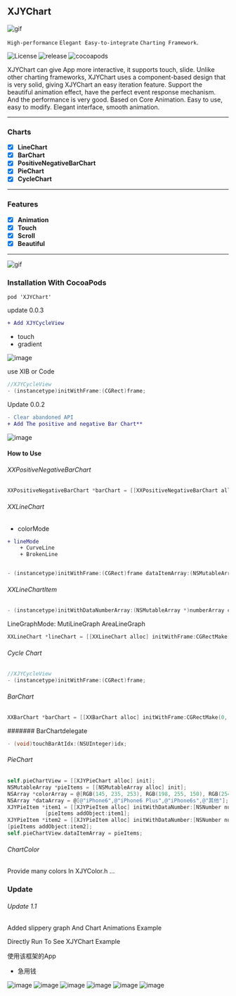 ## XJYChart

![gif](https://github.com/JunyiXie/XJYChart/raw/master/photos/icon.png)

  `High-performance` `Elegant`  `Easy-to-integrate` `Charting Framework`.
 
 ![License](https://img.shields.io/badge/license-MIT-green.svg)
 ![release](https://img.shields.io/badge/XJYChart-v1.0.0-blue.svg)
 ![cocoapods](https://img.shields.io/badge/Cocoapods-v1.0.0-green.svg)
 
 
 XJYChart can give App more interactive, it supports touch, slide. Unlike other charting frameworks, XJYChart uses a component-based design that is very solid, giving XJYChart an easy iteration feature. Support the beautiful animation effect, have the perfect event response mechanism. And the performance is very good. Based on Core Animation. Easy to use, easy to modify. Elegant interface, smooth animation.

***
### Charts

- [x] **LineChart**
- [x] **BarChart**
- [x] **PositiveNegativeBarChart**
- [x] **PieChart**
- [x] **CycleChart**

***
### Features

- [x] **Animation**
- [x] **Touch**
- [x] **Scroll**
- [x] **Beautiful**

***


![gif](https://github.com/JunyiXie/XJYChart/raw/master/photos/XJYChart.gif)



 ### Installation With CocoaPods
```
pod 'XJYChart'
```

update 0.0.3

```diff
+ Add XJYCycleView   
```
- touch
- gradient

![image](https://github.com/JunyiXie/XJYChart/raw/master/photos/image7.PNG)

use XIB or Code
```objectivec
//XJYCycleView
- (instancetype)initWithFrame:(CGRect)frame;
```

Update 0.0.2
```diff
- Clear abandoned API
+ Add The positive and negative Bar Chart**
```
![image](https://github.com/JunyiXie/XJYChart/raw/master/photos/image6.PNG)

#### How to Use

###### XXPositiveNegativeBarChart

```objectivec
XXPositiveNegativeBarChart *barChart = [[XXPositiveNegativeBarChart alloc] initWithFrame:CGRectMake(0, 0, 375, 200) dataItemArray:itemArray topNumber:@100 bottomNumber:@(-170)];
```

###### XXLineChart
- colorMode
```diff
+ lineMode
    + CurveLine
    + BrokenLine
```


```objectivec

- (instancetype)initWithFrame:(CGRect)frame dataItemArray:(NSMutableArray<XXLineChartItem *> *)dataItemArray dataDiscribeArray:(NSMutableArray<NSString *> *)dataDiscribeArray topNumber:(NSNumber *)topNumbser bottomNumber:(NSNumber *)bottomNumber;
```

###### XXLineChartItem

```objectivec
- (instancetype)initWithDataNumberArray:(NSMutableArray *)numberArray color:(UIColor *)color dataDescribe:(NSString *)dataDescribe;
```

LineGraphMode:
 MutiLineGraph
 AreaLineGraph

```objectivec
XXLineChart *lineChart = [[XXLineChart alloc] initWithFrame:CGRectMake(0, 0, 375, 200) dataItemArray:itemArray dataDiscribeArray:[NSMutableArray arrayWithArray:@[@"January", @"February", @"March", @"April", @"May"]] topNumber:@200 bottomNumber:@0  graphMode:MutiLineGraph];
```

###### Cycle Chart
```objectivec
//XJYCycleView
- (instancetype)initWithFrame:(CGRect)frame;
```

###### BarChart
```objectivec
XXBarChart *barChart = [[XXBarChart alloc] initWithFrame:CGRectMake(0, 0, 375, 200) dataItemArray:itemArray topNumber:@150 bottomNumber:@(0)];
```
####### BarChartdelegate
```objectivec
- (void)touchBarAtIdx:(NSUInteger)idx;
```

###### PieChart

```objectivec
self.pieChartView = [[XJYPieChart alloc] init];
NSMutableArray *pieItems = [[NSMutableArray alloc] init];
NSArray *colorArray = @[RGB(145, 235, 253), RGB(198, 255, 150), RGB(254, 248, 150), RGB(253, 210, 147)];
NSArray *dataArray = @[@"iPhone6",@"iPhone6 Plus",@"iPhone6s",@"其他"];
XJYPieItem *item1 = [[XJYPieItem alloc] initWithDataNumber:[NSNumber numberWithDouble:20.9] color:colorArray[0] dataDescribe:dataArray[0]];
            [pieItems addObject:item1];
XJYPieItem *item2 = [[XJYPieItem alloc] initWithDataNumber:[NSNumber numberWithDouble:14.82] color:colorArray[1] dataDescribe:dataArray[1]];
[pieItems addObject:item2];  
self.pieChartView.dataItemArray = pieItems;
```

###### ChartColor 
Provide many colors In XJYColor.h
...


### Update 

###### Update 1.1 
Added slippery graph And Chart Animations
Example 

Directly Run To See XJYChart Example


使用该框架的App
- 急用钱

![image](https://github.com/JunyiXie/XJYChart/raw/master/photos/CurveLine.PNG)
![image](https://github.com/JunyiXie/XJYChart/raw/master/photos/image1.PNG)
![image](https://github.com/JunyiXie/XJYChart/raw/master/photos/image3.PNG)
![image](https://github.com/JunyiXie/XJYChart/raw/master/photos/image4.PNG)
![image](https://github.com/JunyiXie/XJYChart/raw/master/photos/image5.PNG)
![image](https://github.com/JunyiXie/XJYChart/raw/master/photos/image6.PNG)

